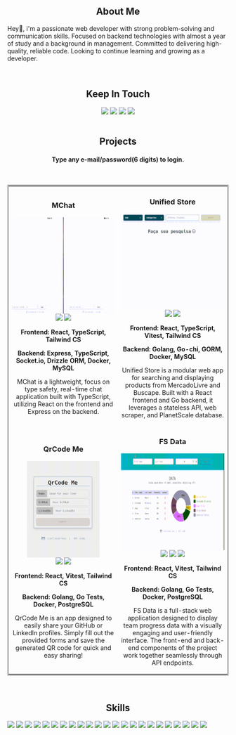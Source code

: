 <h2 align="center">About Me</h2>
<p>
  Hey👋, i'm a passionate web developer with strong problem-solving and communication skills. Focused on backend technologies with almost a year of study and a background in management. Committed to delivering high-quality, reliable code. Looking to continue learning and growing as a developer.
</p>
<br>
<h2 align="center">Keep In Touch</h2>
<div align="center">
  <a href="https://www.linkedin.com/in/carlosarraes" target="_blank" rel="noreferrer"><img src="https://img.shields.io/badge/linkedin-%230077B5.svg?style=for-the-badge&logo=linkedin&logoColor=white"/></a>  
  <a href="https://wa.me/5581988881213"><img src="https://img.shields.io/badge/WhatsApp-25D366?style=for-the-badge&logo=whatsapp&logoColor=white"/></a>
  <a href="mailto:carraeshb@gmail.com"><img src="https://img.shields.io/badge/Email-critical?style=for-the-badge"/></a>  
  <a href="https://github.com/carlosarraes/carlosarraes/blob/main/Carlos%20Arraes%20-%20CV%20EN.pdf"><img src="https://img.shields.io/badge/Resume-yellowgreen?style=for-the-badge"/></a>  
</div>
<br>
<h2 align="center">Projects</h2>
<h4 align="center">Type any e-mail/password(6 digits) to login.</h4>
<br/>
<table bordercolor="#aaa" valign="top">
  <tr>
    <td width="50%" align="center">
      <h3 align="center">MChat</h3>
      <div align="center">
        <img src="./images/mchat.gif" height="220px" align="center" alt="Unified Store"/>
        <div align="center">
          <a target="_blank" href="https://github.com/carlosarraes/mchat"><img src="https://img.shields.io/badge/Code-37a779?style=for-the-badge"/></a>
          <a target="_blank" href="https://mchat-ca.vercel.app/"><img src="https://img.shields.io/badge/App-37a779?style=for-the-badge"/></a>
        </div>
      </div>
      <p align="center"><strong>Frontend: React, TypeScript, Tailwind CS</strong></p>
      <p align="center"><strong>Backend: Express, TypeScript, Socket.io, Drizzle ORM, Docker, MySQL</strong></p>
      <p align="center">MChat is a lightweight, focus on type safety, real-time chat application built with TypeScript, utilizing React on the frontend and Express on the backend.</p>
    </td>
    <td width="50%" align="center">
      <h3 align="center">Unified Store</h3>
      <div align="center">
        <img src="./images/unified.gif" height="220px" align="center" alt="Unified Store"/>
        <div align="center">
          <a target="_blank" href="https://github.com/carlosarraes/unified"><img src="https://img.shields.io/badge/Code-37a779?style=for-the-badge"/></a>
          <a target="_blank" href="https://unified-self.vercel.app/"><img src="https://img.shields.io/badge/App-37a779?style=for-the-badge"/></a>
        </div>
      </div>
      <p align="center"><strong>Frontend: React, TypeScript, Vitest, Tailwind CS</strong></p>
      <p align="center"><strong>Backend: Golang, Go-chi, GORM, Docker, MySQL</strong></p>
      <p align="center">Unified Store is a modular web app for searching and displaying products from MercadoLivre and Buscape. Built with a React frontend and Go backend, it leverages a stateless API, web scraper, and PlanetScale database.</p>
    </td>
  </tr>
  <tr>
    <td width="50%" align="center">
      <h3 align="center">QrCode Me</h3>
      <div align="center">
        <img src="./images/qcme.gif" height="220px" align="center" alt="QrCode Me"/>
        <div align="center">
          <a target="_blank" href="https://github.com/carlosarraes/qcme"><img src="https://img.shields.io/badge/Code-37a779?style=for-the-badge"/></a>
          <a target="_blank" href="https://qcme.vercel.app/"><img src="https://img.shields.io/badge/App-37a779?style=for-the-badge"/></a>
        </div>
      </div>
      <p align="center"><strong>Frontend: React, Vitest, Tailwind CS</strong></p>
      <p align="center"><strong>Backend: Golang, Go Tests, Docker, PostgreSQL</strong></p>
      <p align="center">QrCode Me is an app designed to easily share your GitHub or LinkedIn profiles. Simply fill out the provided forms and save the generated QR code for quick and easy sharing!</p>
    </td>
    <td width="50%" align="center">
      <h3 align="center">FS Data</h3>
      <div align="center">
        <img src="./images/fsstack.gif" height="220px" align="center" alt="FS Data"/>
        <div align="center">
          <a target="_blank" href="https://github.com/carlosarraes/fsfront"><img src="https://img.shields.io/badge/Frontend-37a779?style=for-the-badge"/></a>
          <a target="_blank" href="https://github.com/carlosarraes/fsback"><img src="https://img.shields.io/badge/Backend-37a779?style=for-the-badge"/></a>
          <a target="_blank" href="https://fsstack.netlify.app/"><img src="https://img.shields.io/badge/App-37a779?style=for-the-badge"/></a>
        </div>
      </div>
      <p align="center"><strong>Frontend: React, Vitest, Tailwind CS</strong></p>
      <p align="center"><strong>Backend: Golang, Go Tests, Docker, PostgreSQL</strong></p>
      <p align="center">FS Data is a full-stack web application designed to display team progress data with a visually engaging and user-friendly interface. The front-end and back-end components of the project work together seamlessly through API endpoints. 
      </p>
    </td>
  </tr>
</table>
<br>
<h2 align="center">Skills</h2>
<div align="left">
  <img src="https://img.shields.io/badge/NeoVim-%2357A143.svg?&style=for-the-badge&logo=neovim&logoColor=white"/>
  <img src="https://img.shields.io/badge/Arch%20Linux-1793D1?logo=arch-linux&logoColor=fff&style=for-the-badge"/>
  <img src="https://img.shields.io/badge/go-%2300ADD8.svg?style=for-the-badge&logo=go&logoColor=white"/>
  <img src="https://img.shields.io/badge/lua-%232C2D72.svg?style=for-the-badge&logo=lua&logoColor=white"/>
  <img src="https://img.shields.io/badge/typescript-%23007ACC.svg?style=for-the-badge&logo=typescript&logoColor=white"/>
  <img src="https://img.shields.io/badge/javascript-%23323330.svg?style=for-the-badge&logo=javascript&logoColor=%23F7DF1E"/>
  <img src="https://img.shields.io/badge/react-%2320232a.svg?style=for-the-badge&logo=react&logoColor=%2361DAFB"/>
  <img src="https://img.shields.io/badge/React_Router-CA4245?style=for-the-badge&logo=react-router&logoColor=white"/>
  <img src="https://img.shields.io/badge/redux-%23593d88.svg?style=for-the-badge&logo=redux&logoColor=white"/>
  <img src="https://img.shields.io/badge/node.js-6DA55F?style=for-the-badge&logo=node.js&logoColor=white"/>
  <img src="https://img.shields.io/badge/express.js-%23404d59.svg?style=for-the-badge&logo=express&logoColor=%2361DAFB"/>
  <img src="https://img.shields.io/badge/ESLint-4B3263?style=for-the-badge&logo=eslint&logoColor=white"/>
  <img src="https://img.shields.io/badge/NPM-%23CB3837.svg?style=for-the-badge&logo=npm&logoColor=white"/>
  <img src="https://img.shields.io/badge/vite-%23646CFF.svg?style=for-the-badge&logo=vite&logoColor=white"/>
  <img src="https://img.shields.io/badge/Next-black?style=for-the-badge&logo=next.js&logoColor=white"/>
  <img src="https://img.shields.io/badge/shell_script-%23121011.svg?style=for-the-badge&logo=gnu-bash&logoColor=white"/>
  <img src="https://img.shields.io/badge/tailwindcss-%2338B2AC.svg?style=for-the-badge&logo=tailwind-css&logoColor=white"/>
  <img src="https://img.shields.io/badge/docker-%230db7ed.svg?style=for-the-badge&logo=docker&logoColor=white"/>
  <img src="https://img.shields.io/badge/-jest-%23C21325?style=for-the-badge&logo=jest&logoColor=white"/>
  <img src="https://img.shields.io/badge/-TestingLibrary-%23E33332?style=for-the-badge&logo=testing-library&logoColor=white"/>
  <img src="https://img.shields.io/badge/git-%23F05033.svg?style=for-the-badge&logo=git&logoColor=white"/>
  <img src="https://img.shields.io/badge/postgres-%23316192.svg?style=for-the-badge&logo=postgresql&logoColor=white"/>
  <img src="https://img.shields.io/badge/mysql-%2300f.svg?style=for-the-badge&logo=mysql&logoColor=white"/>
</div>
